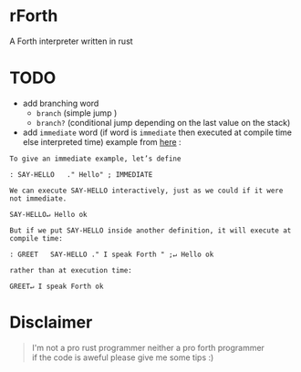 # rForth
A Forth interpreter written in rust
# TODO
- add branching word 
  - `branch` (simple jump )  
  - `branch?` (conditional jump depending on the last value on the stack)  
- add `immediate` word (if word is `immediate` then executed at compile time else interpreted time)
example from [here](https://www.forth.com/starting-forth/11-forth-compiler-defining-words/) :
```
To give an immediate example, let’s define

: SAY-HELLO   ." Hello" ; IMMEDIATE 

We can execute SAY-HELLO interactively, just as we could if it were not immediate.

SAY-HELLO↵ Hello ok 

But if we put SAY-HELLO inside another definition, it will execute at compile time:

: GREET   SAY-HELLO ." I speak Forth " ;↵ Hello ok  

rather than at execution time:

GREET↵ I speak Forth ok 

```
# Disclaimer
> I'm not a pro rust programmer neither a pro forth programmer  
> if the code is aweful please give me some tips :)  
